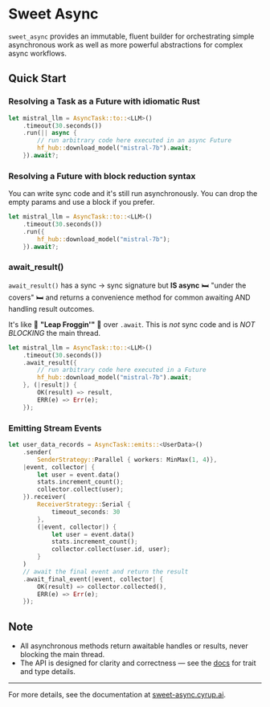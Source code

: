 # Sweet Async

`sweet_async` provides an immutable, fluent builder for orchestrating simple asynchronous work as well as more powerful abstractions for complex async workflows.

## Quick Start

### Resolving a Task as a Future with idiomatic Rust

```rust
let mistral_llm = AsyncTask::to::<LLM>()
    .timeout(30.seconds())
    .run(|| async {
        // run arbitrary code here executed in an async Future
        hf_hub::download_model("mistral-7b").await;
    }).await?;
```

### Resolving a Future with block reduction syntax

You can write sync code and it's still run asynchronously. You can drop the empty params and use a block if you prefer.

```rust
let mistral_llm = AsyncTask::to::<LLM>()
    .timeout(30.seconds())
    .run({
        hf_hub::download_model("mistral-7b");
    }).await?;
```

### await_result()

`await_result()` has a sync -> sync signature but **IS async** 🛏️ "under the covers" 🛏️ and returns a convenience method for common awaiting AND handling result outcomes.

It's like 🐸 **"Leap Froggin'"** 🐸 over `.await`.
This is _not_ sync code and is _NOT BLOCKING_ the main thread.

```rust
let mistral_llm = AsyncTask::to::<LLM>()
    .timeout(30.seconds())
    .await_result({
        // run arbitrary code here executed in a Future
        hf_hub::download_model("mistral-7b").await;
    }, (|result|) {
        OK(result) => result, 
        ERR(e) => Err(e);
    });
```

### Emitting Stream Events

```rust
let user_data_records = AsyncTask::emits::<UserData>()
    .sender(
        SenderStrategy::Parallel { workers: MinMax(1, 4)}, 
    |event, collector| {
        let user = event.data()
        stats.increment_count();
        collector.collect(user);
    }).receiver(
        ReceiverStrategy::Serial { 
            timeout_seconds: 30 
        },
        (|event, collector|) {
            let user = event.data()
            stats.increment_count();
            collector.collect(user.id, user);
        }
    )
    // await the final event and return the result
    .await_final_event(|event, collector| {
        OK(result) => collector.collected(),
        ERR(e) => Err(e);
    });
```

## Note

- All asynchronous methods return awaitable handles or results, never blocking the main thread.
- The API is designed for clarity and correctness — see the [docs](https://sweet-async.cyrup.ai) for trait and type details.

---

For more details, see the documentation at [sweet-async.cyrup.ai](https://sweet-async.cyrup.ai).
